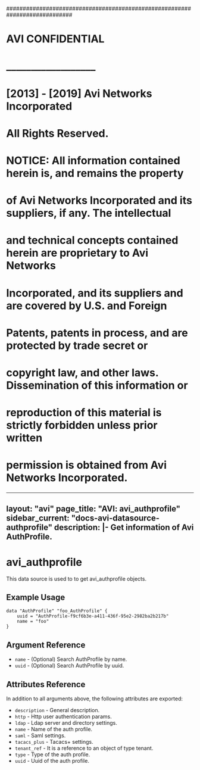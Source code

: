 
############################################################################
#
# AVI CONFIDENTIAL
# __________________
#
# [2013] - [2019] Avi Networks Incorporated
# All Rights Reserved.
#
# NOTICE: All information contained herein is, and remains the property
# of Avi Networks Incorporated and its suppliers, if any. The intellectual
# and technical concepts contained herein are proprietary to Avi Networks
# Incorporated, and its suppliers and are covered by U.S. and Foreign
# Patents, patents in process, and are protected by trade secret or
# copyright law, and other laws. Dissemination of this information or
# reproduction of this material is strictly forbidden unless prior written
# permission is obtained from Avi Networks Incorporated.
###

---
layout: "avi"
page_title: "AVI: avi_authprofile"
sidebar_current: "docs-avi-datasource-authprofile"
description: |-
  Get information of Avi AuthProfile.
---

# avi_authprofile

This data source is used to to get avi_authprofile objects.

## Example Usage

```hcl
data "AuthProfile" "foo_AuthProfile" {
    uuid = "AuthProfile-f9cf6b3e-a411-436f-95e2-2982ba2b217b"
    name = "foo"
}
```

## Argument Reference

* `name` - (Optional) Search AuthProfile by name.
* `uuid` - (Optional) Search AuthProfile by uuid.

## Attributes Reference

In addition to all arguments above, the following attributes are exported:

* `description` - General description.
* `http` - Http user authentication params.
* `ldap` - Ldap server and directory settings.
* `name` - Name of the auth profile.
* `saml` - Saml settings.
* `tacacs_plus` - Tacacs+ settings.
* `tenant_ref` - It is a reference to an object of type tenant.
* `type` - Type of the auth profile.
* `uuid` - Uuid of the auth profile.

